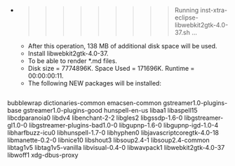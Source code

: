 * >>>>>>>>> Running inst-xtra-eclipse-libwebkit2gtk-4.0-37.sh ...
  * After this operation, 138 MB of additional disk space will be used.
  * Install libwebkit2gtk-4.0-37.
  * To be able to render *.md files.
  * Disk size = 7774896K. Space Used = 171696K. Runtime = 00:00:00:11.
  * The following NEW packages will be installed:
  ```bash
bubblewrap dictionaries-common emacsen-common gstreamer1.0-plugins-base gstreamer1.0-plugins-good
hunspell-en-us libaa1 libaspell15 libcdparanoia0 libdv4
libenchant-2-2 libgles2 libgssdp-1.6-0 libgstreamer-gl1.0-0 libgstreamer-plugins-bad1.0-0
libgupnp-1.6-0 libgupnp-igd-1.0-4 libharfbuzz-icu0 libhunspell-1.7-0 libhyphen0
libjavascriptcoregtk-4.0-18 libmanette-0.2-0 libnice10 libshout3 libsoup2.4-1
libsoup2.4-common libtag1v5 libtag1v5-vanilla libvisual-0.4-0 libwavpack1
libwebkit2gtk-4.0-37 libwoff1 xdg-dbus-proxy
  ```
